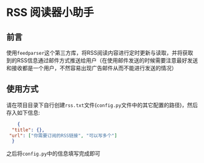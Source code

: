 # RSS 阅读器小助手
## 前言
使用`feedparser`这个第三方库，将RSS阅读内容进行定时更新与读取，并将获取到的RSS信息通过邮件方式推送给用户（在使用邮件发送的时候需要注意最好发送和接收都是一个用户，不然容易出现广告邮件从而不能进行发送的情况）
## 使用方式
请在项目目录下自行创建`rss.txt`文件(`config.py`文件中的其它配置的路径)，然后存入如下信息:
```json
    {
  "title": {},
 "url": ["你需要订阅的RSS链接", "可以写多个"]
  }
```
之后将`config.py`中的信息填写完成即可
